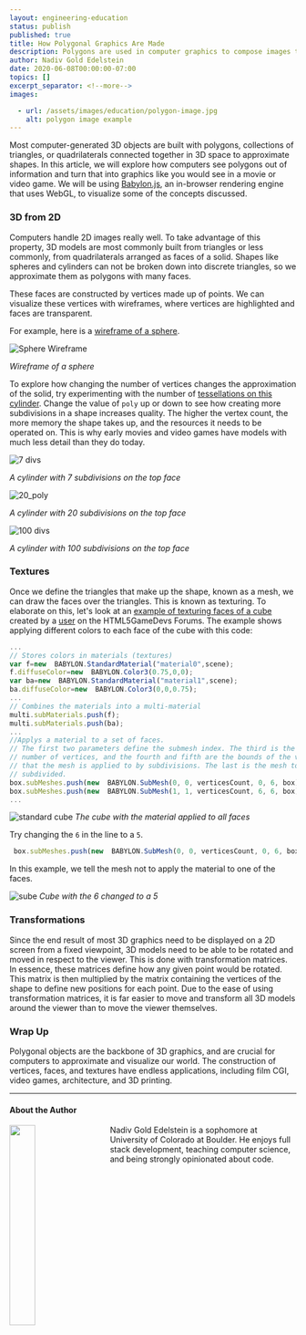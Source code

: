 ```yaml
---
layout: engineering-education
status: publish
published: true
title: How Polygonal Graphics Are Made
description: Polygons are used in computer graphics to compose images that are three-dimensional in appearance. Usually triangular, polygons arise when an object's surface is modeled, vertices are selected, and the object is rendered in a wire frame model.
author: Nadiv Gold Edelstein
date: 2020-06-08T00:00:00-07:00
topics: []
excerpt_separator: <!--more-->
images:

  - url: /assets/images/education/polygon-image.jpg
    alt: polygon image example
---
```

Most computer-generated 3D objects are built with polygons, collections of triangles, or quadrilaterals connected together in 3D space to approximate shapes. In this article, we will explore how computers see polygons out of information and turn that into graphics like you would see in a movie or video game. We will be using [Babylon.js](https://www.babylonjs.com/), an in-browser rendering engine that uses WebGL, to visualize some of the concepts discussed.
<!--more-->

### 3D from 2D
Computers handle 2D images really well. To take advantage of this property, 3D models are most commonly built from triangles or less commonly, from quadrilaterals arranged as faces of a solid. Shapes like spheres and cylinders can not be broken down into discrete triangles, so we approximate them as polygons with many faces.

These faces are constructed by vertices made up of points. We can visualize these vertices with wireframes, where vertices are highlighted and faces are transparent.

For example, here is a [wireframe of a sphere](https://playground.babylonjs.com/#T4TNWL).

![Sphere Wireframe](https://i.imgur.com/gUnhTu4.png)

*Wireframe of a sphere*

To explore how changing the number of vertices changes the approximation of the solid, try experimenting with the number of [tessellations on this cylinder](https://playground.babylonjs.com/#VR8AHB). Change the value of `poly` up or down to see how creating more subdivisions in a shape increases quality. The higher the vertex count, the more memory the shape takes up, and the resources it needs to be operated on. This is why early movies and video games have models with much less detail than they do today.

![7 divs](https://i.imgur.com/ScRkwYv.png)

*A cylinder with 7 subdivisions on the top face*

![20_poly](https://i.imgur.com/jd9XR20.png)

*A cylinder with 20 subdivisions on the top face*

![100 divs](https://i.imgur.com/3KZLqAe.png)

*A cylinder with 100 subdivisions on the top face*


### Textures

Once we define the triangles that make up the shape, known as a mesh, we can draw the faces over the triangles. This is known as texturing. To elaborate on this, let's look at an [example of texturing faces of a cube](https://playground.babylonjs.com/#T40FK#128) created by a [user](https://www.html5gamedevs.com/topic/12392-having-different-textures-for-each-face-on-a-cube/) on the HTML5GameDevs Forums. The example shows applying different colors to each face of the cube with this code:
~~~javascript
...
// Stores colors in materials (textures)
var f=new  BABYLON.StandardMaterial("material0",scene);
f.diffuseColor=new  BABYLON.Color3(0.75,0,0);
var ba=new  BABYLON.StandardMaterial("material1",scene);
ba.diffuseColor=new  BABYLON.Color3(0,0,0.75);
...
// Combines the materials into a multi-material
multi.subMaterials.push(f);
multi.subMaterials.push(ba);
...
//Applys a material to a set of faces.
// The first two parameters define the submesh index. The third is the total
// number of vertices, and the fourth and fifth are the bounds of the vertex
// that the mesh is applied to by subdivisions. The last is the mesh to be
// subdivided.
box.subMeshes.push(new  BABYLON.SubMesh(0, 0, verticesCount, 0, 6, box));
box.subMeshes.push(new  BABYLON.SubMesh(1, 1, verticesCount, 6, 6, box));
...
~~~
![standard cube](https://i.imgur.com/r7p2oYC.png)
*The cube with the material applied to all faces*

Try changing the `6` in the line to a `5`.
~~~ javascript
 box.subMeshes.push(new  BABYLON.SubMesh(0, 0, verticesCount, 0, 6, box));
~~~
 In this example, we tell the mesh not to apply the material to one of the faces.

![sube](https://i.imgur.com/zj1ZdBG.png)
*Cube with the 6 changed to a 5*

### Transformations

Since the end result of most 3D graphics need to be displayed on a 2D screen from a fixed viewpoint, 3D models need to be able to be rotated and moved in respect to the viewer. This is done with transformation matrices. In essence, these matrices define how any given point would be rotated. This matrix is then multiplied by the matrix containing the vertices of the shape to define new positions for each point. Due to the ease of using transformation matrices, it is far easier to move and transform all 3D models around the viewer than to move the viewer themselves.  

### Wrap Up
Polygonal objects are the backbone of 3D graphics, and are crucial for computers to approximate and visualize our world. The construction of vertices, faces, and textures have endless applications, including film CGI, video games, architecture, and 3D printing.  

---

#### About the Author
<img style="float: left; padding-right: 5%; margin-bottom: 10px; width:30%;" src="/assets/images/education/authors/nadiv-gold-edelstein.jpg">Nadiv Gold Edelstein is a sophomore at University of Colorado at Boulder. He enjoys full stack development, teaching computer science, and being strongly opinionated about code.
